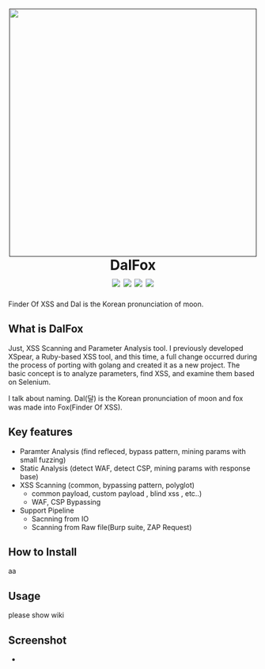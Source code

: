 <h1 align="center">
  <br>
  <a href=""><img src="https://user-images.githubusercontent.com/13212227/79072646-1cdd2500-7d1d-11ea-8a6d-d24301172a17.png" alt="" width="500px;"></a>
  <br>
  DalFox
  <br>
  <img src="https://img.shields.io/github/languages/top/hahwul/dalfox?style=flat-square"> <img src="https://api.codacy.com/project/badge/Grade/17cac7b8d1e849a688577f2bbdd6ecd0"> <img src="https://img.shields.io/github/issues-closed/hahwul/dalfox?style=flat-square"> 
<a href="https://twitter.com/intent/follow?screen_name=hahwul"><img src="https://img.shields.io/twitter/follow/hahwul?style=flat-square"></a>
</h1>
Finder Of XSS and Dal is the Korean pronunciation of moon.

## What is DalFox
Just, XSS Scanning and Parameter Analysis tool. I previously developed XSpear, a Ruby-based XSS tool, and this time, a full change occurred during the process of porting with golang and created it as a new project. The basic concept is to analyze parameters, find XSS, and examine them based on Selenium.

I talk about naming. Dal(달) is the Korean pronunciation of moon and fox was made into Fox(Finder Of XSS).

## Key features
- Paramter Analysis (find refleced, bypass pattern, mining params with small fuzzing)
- Static Analysis (detect WAF, detect CSP, mining params with response base)
- XSS Scanning (common, bypassing pattern, polyglot)
  - common payload, custom payload , blind xss , etc..)
  - WAF, CSP Bypassing
- Support Pipeline 
  - Sacnning from IO
  - Scanning from Raw file(Burp suite, ZAP Request)

## How to Install
aa

## Usage
please show wiki

## Screenshot
- 
